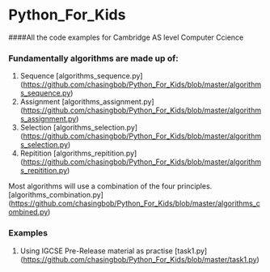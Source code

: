 # Python_For_Kids
####All the code examples for Cambridge AS level Computer Ccience

### Fundamentally algorithms are made up of: 
1. Sequence [algorithms_sequence.py] (https://github.com/chasingbob/Python_For_Kids/blob/master/algorithms_sequence.py)
2. Assignment [algorithms_assignment.py] (https://github.com/chasingbob/Python_For_Kids/blob/master/algorithms_assignment.py)
3. Selection [algorithms_selection.py] (https://github.com/chasingbob/Python_For_Kids/blob/master/algorithms_selection.py)
4. Repitition [algorithms_repitition.py] (https://github.com/chasingbob/Python_For_Kids/blob/master/algorithms_repitition.py)

Most algorithms will use a combination of the four principles. [algorithms_combination.py] (https://github.com/chasingbob/Python_For_Kids/blob/master/algorithms_combined.py)

### Examples
1. Using IGCSE Pre-Release material as practise [task1.py] (https://github.com/chasingbob/Python_For_Kids/blob/master/task1.py) 
